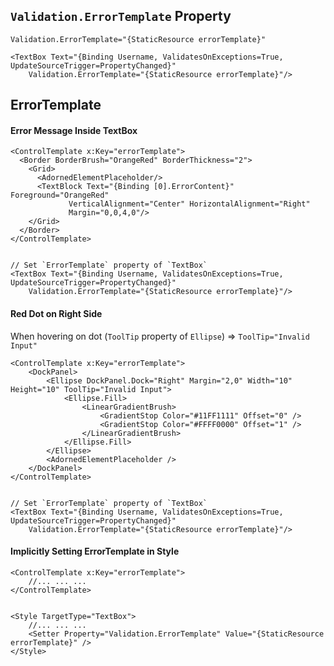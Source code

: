 
## `Validation.ErrorTemplate` Property
`Validation.ErrorTemplate="{StaticResource errorTemplate}"`
```
<TextBox Text="{Binding Username, ValidatesOnExceptions=True, UpdateSourceTrigger=PropertyChanged}" 
	Validation.ErrorTemplate="{StaticResource errorTemplate}"/>
```

## ErrorTemplate
#### Error Message Inside TextBox
```
<ControlTemplate x:Key="errorTemplate">
  <Border BorderBrush="OrangeRed" BorderThickness="2">
    <Grid>
      <AdornedElementPlaceholder/>
      <TextBlock Text="{Binding [0].ErrorContent}" Foreground="OrangeRed"
             VerticalAlignment="Center" HorizontalAlignment="Right"
             Margin="0,0,4,0"/>
    </Grid>
  </Border>
</ControlTemplate>


// Set `ErrorTemplate` property of `TextBox`
<TextBox Text="{Binding Username, ValidatesOnExceptions=True, UpdateSourceTrigger=PropertyChanged}" 
	Validation.ErrorTemplate="{StaticResource errorTemplate}"/>
```

#### Red Dot on Right Side
When hovering on dot (`ToolTip` property of `Ellipse`) => `ToolTip="Invalid Input"`
```
<ControlTemplate x:Key="errorTemplate">
	<DockPanel>
		<Ellipse DockPanel.Dock="Right" Margin="2,0" Width="10" Height="10" ToolTip="Invalid Input">
			<Ellipse.Fill>
				<LinearGradientBrush>
					<GradientStop Color="#11FF1111" Offset="0" />
					<GradientStop Color="#FFFF0000" Offset="1" />
				</LinearGradientBrush>
			</Ellipse.Fill>
		</Ellipse>
		<AdornedElementPlaceholder />
	</DockPanel>
</ControlTemplate>


// Set `ErrorTemplate` property of `TextBox`
<TextBox Text="{Binding Username, ValidatesOnExceptions=True, UpdateSourceTrigger=PropertyChanged}" 
	Validation.ErrorTemplate="{StaticResource errorTemplate}"/>
```

#### Implicitly Setting ErrorTemplate in Style
```
<ControlTemplate x:Key="errorTemplate">
    //... ... ...
</ControlTemplate>


<Style TargetType="TextBox">
    //... ... ...
    <Setter Property="Validation.ErrorTemplate" Value="{StaticResource errorTemplate}" />
</Style>
```
